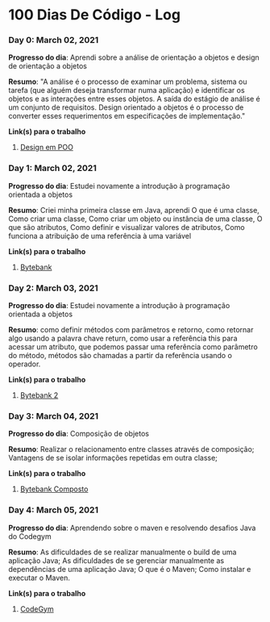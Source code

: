 # 100 Dias De Código - Log

### Day 0: March 02, 2021

**Progresso do dia**: Aprendi sobre a análise de orientação a objetos e design de orientação a objetos

**Resumo**: "A análise é o processo de examinar um problema, sistema ou tarefa (que alguém deseja transformar numa aplicação) e identificar os objetos e as interações entre esses objetos. A saída do estágio de análise é um conjunto de requisitos. Design orientado a objetos é o processo de converter esses requerimentos em especificações de implementação."

**Link(s) para o trabalho**
1. [Design em POO](https://github.com/filipedwan/poo_python_aulas_2019_2/blob/master/Cap%2001%20-%20Design%20em%20POO/aula_01.pdf)

### Day 1: March 02, 2021

**Progresso do dia**: Estudei novamente a introdução à programação orientada a objetos

**Resumo**: Criei minha primeira classe em Java, aprendi O que é uma classe, Como criar uma classe, Como criar um objeto ou instância de uma classe, O que são atributos, Como definir e visualizar valores de atributos, Como funciona a atribuição de uma referência à uma variável

**Link(s) para o trabalho**
1. [Bytebank](https://github.com/karengiovanna/100-dias-de-codigo/tree/main/bytebank)

### Day 2: March 03, 2021

**Progresso do dia**: Estudei novamente a introdução à programação orientada a objetos

**Resumo**: como definir métodos com parâmetros e retorno, como retornar algo usando a palavra chave return, como usar a referência this para acessar um atributo, que podemos passar uma referência como parâmetro do método, métodos são chamadas a partir da referência usando o operador.

**Link(s) para o trabalho**
1. [Bytebank 2](https://github.com/karengiovanna/100-dias-de-codigo/tree/main/bytebank2)

### Day 3: March 04, 2021

**Progresso do dia**: Composição de objetos

**Resumo**: Realizar o relacionamento entre classes através de composição; Vantagens de se isolar informações repetidas em outra classe; 

**Link(s) para o trabalho**
1. [Bytebank Composto](https://github.com/karengiovanna/100-dias-de-codigo/tree/main/bytebank-composto)


### Day 4: March 05, 2021

**Progresso do dia**: Aprendendo sobre o maven e resolvendo desafios Java do Codegym

**Resumo**: As dificuldades de se realizar manualmente o build de uma aplicação Java; As dificuldades de se gerenciar manualmente as dependências de uma aplicação Java; O que é o Maven; Como instalar e executar o Maven.

**Link(s) para o trabalho**
1. [CodeGym](https://codegym.cc/)




